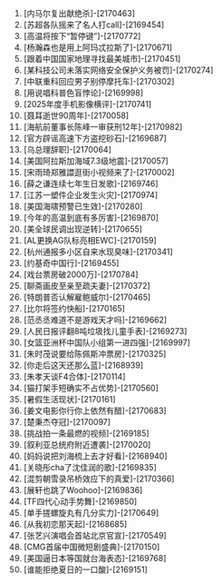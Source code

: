
1. [内马尔复出献绝杀]-[2170463]
1. [苏超各队摇来了名人打call]-[2169454]
1. [高温将按下“暂停键”]-[2170772]
1. [杨瀚森也是用上阿玛忒拉斯了]-[2170671]
1. [跟着中国国家地理寻找最美城市]-[2170451]
1. [某科技公司未落实网络安全保护义务被罚]-[2170274]
1. [中联重科回应男子别停摩托车]-[2170302]
1. [用说唱科普色盲悖论]-[2169998]
1. [2025年度手机影像横评]-[2170741]
1. [聂耳逝世90周年]-[2170058]
1. [海航前董事长陈峰一审获刑12年]-[2170982]
1. [官方辟谣高速下方盗挖砂石]-[2169687]
1. [乌总理辞职]-[2170064]
1. [美国阿拉斯加海域7.3级地震]-[2170057]
1. [宋雨琦郑雅譞逛街小视频来了]-[2170002]
1. [薛之谦连续七年生日发歌]-[2169746]
1. [江苏一塑件企业发生火灾]-[2170974]
1. [美国海啸预警已生效]-[2170280]
1. [今年的高温到底有多厉害]-[2169870]
1. [美全球民调出现逆转]-[2170655]
1. [AL更换AG队标亮相EWC]-[2170159]
1. [杭州通报多小区自来水现臭味]-[2170341]
1. [约基奇中国行]-[2169455]
1. [戏台票房破2000万]-[2170784]
1. [聊斋画皮至亲至疏夫妻]-[2170372]
1. [特朗普否认解雇鲍威尔]-[2170465]
1. [比尔将签约快船]-[2170165]
1. [范丞丞难道不是游戏天才吗]-[2169662]
1. [人民日报评翻8吨垃圾找儿童手表]-[2169273]
1. [女篮亚洲杯中国队小组第一进四强]-[2169997]
1. [朱时茂说要给陈佩斯冲票房]-[2170325]
1. [你走后这天还那么蓝]-[2168939]
1. [朱孝天谈F4合体]-[2170114]
1. [猫打架手短确实不占优势]-[2170560]
1. [暑假生活现状]-[2170161]
1. [姜文电影你行你上依然有醋]-[2170683]
1. [楚秉杰夺冠]-[2170097]
1. [挑战拍一条最燃的视频]-[2169185]
1. [叙利亚总统府附近遭袭]-[2170020]
1. [妈妈说把刘海梳上去才好看]-[2168940]
1. [关晓彤cha了沈佳润的歌]-[2169835]
1. [混剪朝雪录吊桥效应下的真爱]-[2170366]
1. [展轩也跳了Woohoo]-[2169836]
1. [TF四代心动手势舞]-[2169850]
1. [单手搓螺旋丸有几分实力]-[2170649]
1. [从我初恋那天起]-[2168685]
1. [张艺兴演唱会首站北京官宣]-[2170549]
1. [CMG首届中国微短剧盛典]-[2170150]
1. [美国逼日本等国就台海表态]-[2169768]
1. [谁能拒绝夏日的一口酸]-[2169151]